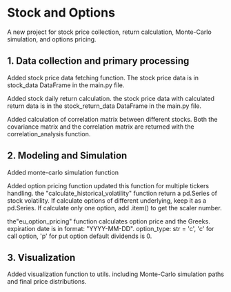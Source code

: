 # Stock and Options

A new project for stock price collection, return calculation,
Monte-Carlo simulation, and options pricing.

## 1. Data collection and primary processing

Added stock price data fetching function. 
The stock price data is in stock_data DataFrame in the main.py file.

Added stock daily return calculation.
the stock price data with calculated return data is in the stock_return_data DataFrame in the main.py file.


Added calculation of correlation matrix between different stocks.
Both the covariance matrix and the correlation matrix are returned with the correlation_analysis function.


## 2. Modeling and Simulation

Added monte-carlo simulation function

Added option pricing function
updated this function for multiple tickers handling.
the "calculate_historical_volatility" function return a pd.Series of stock volatility.
If calculate options of different underlying, keep it as a pd.Series.
If calculate only one option, add .item() to get the scaler number.

the"eu_option_pricing" function calculates option price and the Greeks.
expiration date is in format: "YYYY-MM-DD".
option_type: str = 'c', 'c' for call option, 'p' for put option
default dividends is 0.

## 3. Visualization

Added visualization function to utils.
including Monte-Carlo simulation paths and final price distributions.